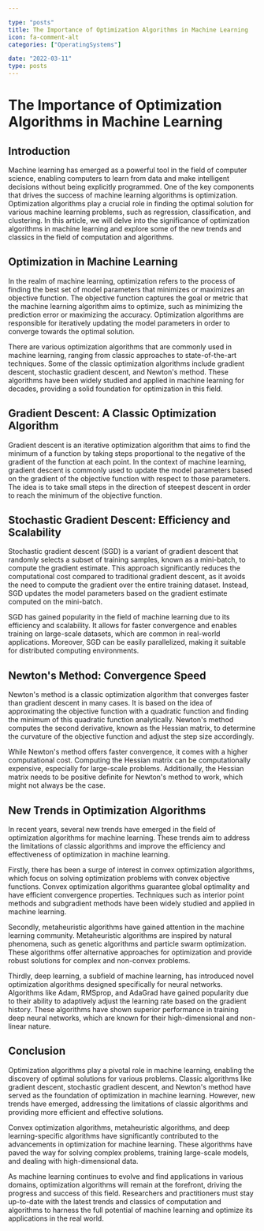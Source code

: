 ```yaml
---

type: "posts"
title: The Importance of Optimization Algorithms in Machine Learning
icon: fa-comment-alt
categories: ["OperatingSystems"]

date: "2022-03-11"
type: posts
---
```





# The Importance of Optimization Algorithms in Machine Learning

## Introduction

Machine learning has emerged as a powerful tool in the field of computer science, enabling computers to learn from data and make intelligent decisions without being explicitly programmed. One of the key components that drives the success of machine learning algorithms is optimization. Optimization algorithms play a crucial role in finding the optimal solution for various machine learning problems, such as regression, classification, and clustering. In this article, we will delve into the significance of optimization algorithms in machine learning and explore some of the new trends and classics in the field of computation and algorithms.

## Optimization in Machine Learning

In the realm of machine learning, optimization refers to the process of finding the best set of model parameters that minimizes or maximizes an objective function. The objective function captures the goal or metric that the machine learning algorithm aims to optimize, such as minimizing the prediction error or maximizing the accuracy. Optimization algorithms are responsible for iteratively updating the model parameters in order to converge towards the optimal solution.

There are various optimization algorithms that are commonly used in machine learning, ranging from classic approaches to state-of-the-art techniques. Some of the classic optimization algorithms include gradient descent, stochastic gradient descent, and Newton's method. These algorithms have been widely studied and applied in machine learning for decades, providing a solid foundation for optimization in this field.

## Gradient Descent: A Classic Optimization Algorithm

Gradient descent is an iterative optimization algorithm that aims to find the minimum of a function by taking steps proportional to the negative of the gradient of the function at each point. In the context of machine learning, gradient descent is commonly used to update the model parameters based on the gradient of the objective function with respect to those parameters. The idea is to take small steps in the direction of steepest descent in order to reach the minimum of the objective function.

## Stochastic Gradient Descent: Efficiency and Scalability

Stochastic gradient descent (SGD) is a variant of gradient descent that randomly selects a subset of training samples, known as a mini-batch, to compute the gradient estimate. This approach significantly reduces the computational cost compared to traditional gradient descent, as it avoids the need to compute the gradient over the entire training dataset. Instead, SGD updates the model parameters based on the gradient estimate computed on the mini-batch.

SGD has gained popularity in the field of machine learning due to its efficiency and scalability. It allows for faster convergence and enables training on large-scale datasets, which are common in real-world applications. Moreover, SGD can be easily parallelized, making it suitable for distributed computing environments.

## Newton's Method: Convergence Speed

Newton's method is a classic optimization algorithm that converges faster than gradient descent in many cases. It is based on the idea of approximating the objective function with a quadratic function and finding the minimum of this quadratic function analytically. Newton's method computes the second derivative, known as the Hessian matrix, to determine the curvature of the objective function and adjust the step size accordingly.

While Newton's method offers faster convergence, it comes with a higher computational cost. Computing the Hessian matrix can be computationally expensive, especially for large-scale problems. Additionally, the Hessian matrix needs to be positive definite for Newton's method to work, which might not always be the case.

## New Trends in Optimization Algorithms

In recent years, several new trends have emerged in the field of optimization algorithms for machine learning. These trends aim to address the limitations of classic algorithms and improve the efficiency and effectiveness of optimization in machine learning.

Firstly, there has been a surge of interest in convex optimization algorithms, which focus on solving optimization problems with convex objective functions. Convex optimization algorithms guarantee global optimality and have efficient convergence properties. Techniques such as interior point methods and subgradient methods have been widely studied and applied in machine learning.

Secondly, metaheuristic algorithms have gained attention in the machine learning community. Metaheuristic algorithms are inspired by natural phenomena, such as genetic algorithms and particle swarm optimization. These algorithms offer alternative approaches for optimization and provide robust solutions for complex and non-convex problems.

Thirdly, deep learning, a subfield of machine learning, has introduced novel optimization algorithms designed specifically for neural networks. Algorithms like Adam, RMSprop, and AdaGrad have gained popularity due to their ability to adaptively adjust the learning rate based on the gradient history. These algorithms have shown superior performance in training deep neural networks, which are known for their high-dimensional and non-linear nature.

## Conclusion

Optimization algorithms play a pivotal role in machine learning, enabling the discovery of optimal solutions for various problems. Classic algorithms like gradient descent, stochastic gradient descent, and Newton's method have served as the foundation of optimization in machine learning. However, new trends have emerged, addressing the limitations of classic algorithms and providing more efficient and effective solutions.

Convex optimization algorithms, metaheuristic algorithms, and deep learning-specific algorithms have significantly contributed to the advancements in optimization for machine learning. These algorithms have paved the way for solving complex problems, training large-scale models, and dealing with high-dimensional data.

As machine learning continues to evolve and find applications in various domains, optimization algorithms will remain at the forefront, driving the progress and success of this field. Researchers and practitioners must stay up-to-date with the latest trends and classics of computation and algorithms to harness the full potential of machine learning and optimize its applications in the real world.